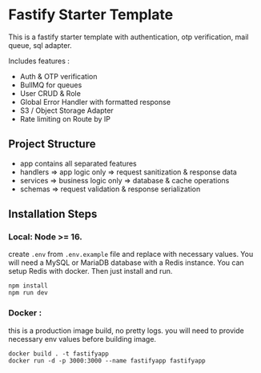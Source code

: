 # Fastify Starter Template

This is a fastify starter template with authentication, otp verification, mail queue, sql adapter. 

Includes features :

- Auth & OTP verification
- BullMQ for queues
- User CRUD & Role
- Global Error Handler with formatted response
- S3 / Object Storage Adapter
- Rate limiting on Route by IP

## Project Structure

- app contains all separated features
- handlers => app logic only => request sanitization & response data
- services => business logic only => database & cache operations
- schemas => request validation & response serialization

## Installation Steps

### Local: Node >= 16.

create `.env` from `.env.example` file and replace with necessary values. You will need a MySQL or MariaDB database with a Redis instance. You can setup Redis with docker. Then just install and run.

```
npm install
npm run dev
```

### Docker :

this is a production image build, no pretty logs. you will need to provide necessary env values before building image.

```
docker build . -t fastifyapp
docker run -d -p 3000:3000 --name fastifyapp fastifyapp
```
